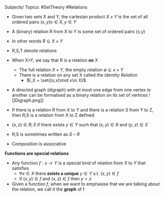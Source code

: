 Subjects/ Topics: #SetTheory #Relations

- Given two sets X and Y, the cartesian product $X\times Y$ is the set of all ordered pairs $(x,y) x\in X, y\in Y$
- A (binary) relation R from X to Y is some set of ordered pairs (x,y)
- In other words $R \subseteq X\times Y$
- R,S,T denote relations

- When X=Y, we say that R is a relation **on** X
	- The full relation $X\times Y$, the empty relation $\emptyset \subseteq x\times Y$
	- There is a relation on any set X called the *Identity Relation*
		- $I_X = \set{(x,x)\mid x\in X}$

- A directed graph (digraph) with at most one edge from one vertex to another can be formalised as a binary relation on its set of vertices
![[Digraph.png]]

- If there is a relation R from X to Y and there is a relation S from Y to Z, then R;S is a relation from X to Z defined
- $(x,z) \in R;S$ if there exists $y\in Y$ such that $(x,y) \in R$ and $(y,z)\in S$ 
- R;S is sometimes written as $S\circ R$ 
- Composition is associative

**Functions are special relations**
- Any function $f:x\to Y$ is a special kind of relation from $X$ to $Y$ that satisfies
	- $\forall x\in X$ there **exists a unique** $y\in Y$ s.t. $(x,y)\in f$ 
	- if $(x,y)\in f$ and $(x,z)\in f$ then $y=z$
- Given a function $f$, when we want to emphasise that we are talking about the relation, we call it the **graph** of f
